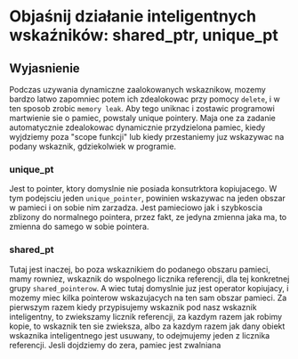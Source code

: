 # Objaśnij działanie inteligentnych wskaźników: shared_ptr, unique_pt

## Wyjasnienie
Podczas uzywania dynamiczne zaalokowanych wskaznikow, mozemy bardzo latwo zapomniec potem ich zdealokowac przy pomocy `delete`, i w ten sposob zrobic `memory leak`. Aby tego uniknac i zostawic programowi martwienie sie o pamiec, powstaly unique pointery. Maja one za zadanie automatycznie zdealokowac dynamicznie przydzielona pamiec, kiedy wyjdziemy poza "scope funkcji" lub kiedy przestaniemy juz wskazywac na podany wskaznik, gdziekolwiek w programie. 

### unique_pt
Jest to pointer, ktory domyslnie nie posiada konsutrktora kopiujacego. W tym podejsciu jeden `unique_pointer`, powinien wskazywac na jeden obszar w pamieci i on sobie nim zarzadza. Jest pamieciowo jak i szybkoscia zblizony do normalnego pointera, przez fakt, ze jedyna zmienna jaka ma, to zmienna do samego w sobie pointera.

### shared_pt
Tutaj jest inaczej, bo poza wskaznikiem do podanego obszaru pamieci, mamy rowniez, wskaznik do wspolnego licznika referencji, dla tej konkretnej grupy `shared_pointerow`. A wiec tutaj domyslnie juz jest operator kopiujacy, i mozemy miec kilka pointerow wskazujacych na ten sam obszar pamieci. Za pierwszym razem kiedy przypisujemy wskaznik pod nasz wskaznik inteligentny, to zwiekszamy licznik referencji, za kazdym razem jak robimy kopie, to wskaznik ten sie zwieksza, albo za kazdym razem jak dany obiekt wskaznika inteligentnego jest usuwany, to odejmujemy jeden z licznika referencji. Jesli dojdziemy do zera, pamiec jest zwalniana
